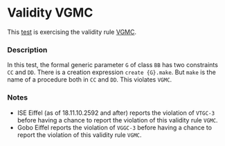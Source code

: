 # Validity VGMC

This [test](.) is exercising the validity rule [VGMC](../Readme.md).

### Description

In this test, the formal generic parameter `G` of class `BB` has two constraints `CC` and `DD`. There is a creation expression `create {G}.make`. But `make` is the name of a procedure both in `CC` and `DD`. This violates `VGMC`.

### Notes

* ISE Eiffel (as of 18.11.10.2592 and after) reports the violation of `VTGC-3` before having a chance to report the violation of this validity rule `VGMC`.
* Gobo Eiffel reports the violation of `VGGC-3` before having a chance to report the violation of this validity rule `VGMC`.
